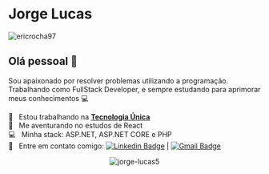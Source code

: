 # Jorge Lucas
<p align="left"> <img src="https://komarev.com/ghpvc/?username=jorge-lucas5" alt="ericrocha97" /> </p>

## Olá pessoal 👋
Sou apaixonado por resolver problemas utilizando a programação.
Trabalhando como FullStack Developer, e sempre estudando para aprimorar meus conhecimentos :computer:

 :rocket:  &nbsp; Estou trabalhando na **[Tecnologia Única](https://www.tecnologiaunica.com.br/)**
 <br/> :purple_heart: &nbsp; Me aventurando no estudos de React
 <br/> :computer: &nbsp; Minha stack: ASP.NET, ASP.NET CORE e PHP
 <br/> :email: &nbsp; Entre em contato comigo: [![Linkedin Badge](https://img.shields.io/badge/-jorgelucas-blue?style=flat-square&logo=Linkedin&logoColor=white&link=https://www.linkedin.com/in/jorge-lucas/)](https://www.linkedin.com/in/jorge-lucas/) 
| 
[![Gmail Badge](https://img.shields.io/badge/jorgelucasl91@gmail.com-c14438?style=flat-square&logo=Gmail&logoColor=white&link=mailto:jorgelucasl91@gmail.com)](jorgelucasl91@gmail.com)



<p align="center"> 
 <img src="https://github-readme-stats.vercel.app/api?username=jorgelucasac&show_icons=true&theme=dark&hide=contribs,prs" alt="jorge-lucas5" />
</p> 
